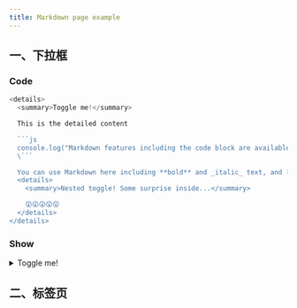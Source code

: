 ```yaml
---
title: Markdown page example
---
```


## 一、下拉框

### Code

```js
<details>
  <summary>Toggle me!</summary>

  This is the detailed content

  ```js
  console.log("Markdown features including the code block are available");
  \```

  You can use Markdown here including **bold** and _italic_ text, and [inline link](https://docusaurus.io)
  <details>
    <summary>Nested toggle! Some surprise inside...</summary>

    😲😲😲😲😲
  </details>
</details>
```



### Show

<details>
  <summary>Toggle me!</summary>

  This is the detailed content

  ```js
  console.log("Markdown features including the code block are available");
  ```

  You can use Markdown here including **bold** and _italic_ text, and [inline link](https://docusaurus.io)
  <details>
    <summary>Nested toggle! Some surprise inside...</summary>

    😲😲😲😲😲
  </details>
</details>



## 二、标签页

